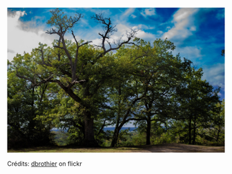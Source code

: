 ![Pablo](/images/2022-05-21.jpg)

Crédits: [dbrothier](https://www.flickr.com/people/dbrothier/) on flickr
